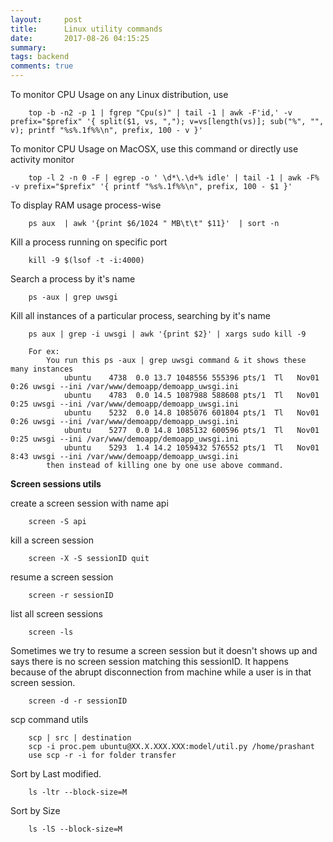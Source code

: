 ```yaml
---
layout:     post
title:      Linux utility commands
date:       2017-08-26 04:15:25
summary:   
tags: backend
comments: true
---
```


To monitor CPU Usage on any Linux distribution, use

        top -b -n2 -p 1 | fgrep "Cpu(s)" | tail -1 | awk -F'id,' -v prefix="$prefix" '{ split($1, vs, ","); v=vs[length(vs)]; sub("%", "", v); printf "%s%.1f%%\n", prefix, 100 - v }'

<!--break-->

To monitor CPU Usage on MacOSX, use this command or directly use activity monitor

        top -l 2 -n 0 -F | egrep -o ' \d*\.\d+% idle' | tail -1 | awk -F% -v prefix="$prefix" '{ printf "%s%.1f%%\n", prefix, 100 - $1 }'

To display RAM usage process-wise

        ps aux  | awk '{print $6/1024 " MB\t\t" $11}'  | sort -n

Kill a process running on specific port

        kill -9 $(lsof -t -i:4000)

Search a process by it's name

        ps -aux | grep uwsgi

Kill all instances of a particular process, searching by it's name

        
        ps aux | grep -i uwsgi | awk '{print $2}' | xargs sudo kill -9

        For ex:
            You run this ps -aux | grep uwsgi command & it shows these many instances
                ubuntu    4738  0.0 13.7 1048556 555396 pts/1  Tl   Nov01   0:26 uwsgi --ini /var/www/demoapp/demoapp_uwsgi.ini
                ubuntu    4783  0.0 14.5 1087988 588608 pts/1  Tl   Nov01   0:25 uwsgi --ini /var/www/demoapp/demoapp_uwsgi.ini
                ubuntu    5232  0.0 14.8 1085076 601804 pts/1  Tl   Nov01   0:26 uwsgi --ini /var/www/demoapp/demoapp_uwsgi.ini
                ubuntu    5277  0.0 14.8 1085132 600596 pts/1  Tl   Nov01   0:25 uwsgi --ini /var/www/demoapp/demoapp_uwsgi.ini
                ubuntu    5293  1.4 14.2 1059432 576552 pts/1  Tl   Nov01   8:43 uwsgi --ini /var/www/demoapp/demoapp_uwsgi.ini
            then instead of killing one by one use above command.
        
**Screen sessions utils**

create a screen session with name api

        screen -S api
    
kill a screen session

        screen -X -S sessionID quit
    
resume a screen session

        screen -r sessionID
    
list all screen sessions

        screen -ls
    

Sometimes we try to resume a screen session but it doesn't shows up and says there is no screen session matching this sessionID. It happens because of the abrupt disconnection from machine while a user is in that screen session.


        screen -d -r sessionID
    
scp command utils
    
        scp | src | destination
        scp -i proc.pem ubuntu@XX.X.XXX.XXX:model/util.py /home/prashant
        use scp -r -i for folder transfer

Sort by Last modified.

        ls -ltr --block-size=M
        
Sort by Size

        ls -lS --block-size=M


